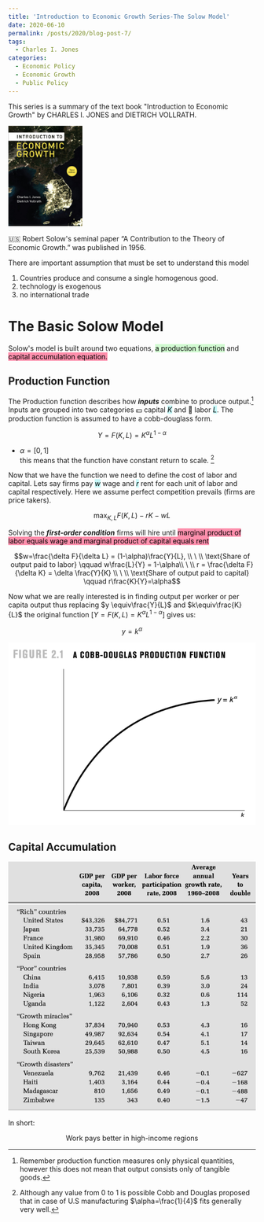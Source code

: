 ```yaml
---
title: 'Introduction to Economic Growth Series-The Solow Model'
date: 2020-06-10
permalink: /posts/2020/blog-post-7/
tags:
  - Charles I. Jones
categories:
  - Economic Policy
  - Economic Growth
  - Public Policy
---
```

<!-- Local 에서 보면서 editing 하려면 includes에서 불러와야함. 단, Github url 문제로 Deploy상에는 정상적으로 import가 안됨으로 
로컬용으로 include코드를 추가하고
Github용으로는 link tag를 추가함-->
<!-- <link href="{{ site.baseurl }}/lelias.github.io/assets/css/econ_series.css" rel="stylesheet"> -->

<style>
  @import url('https://fonts.googleapis.com/css2?family=Playfair+Display:wght@900&display=swap');
  {% include blog_css/econ_series.css %}
</style>

This series is a summary of the text book "Introduction to Economic Growth" by CHARLES I. JONES and DIETRICH VOLLRATH.

<p align = "left">
  <img src = "https://github.com/elias-lee/lelias.github.io/blob/master/_posts/resources/econ_growth/econ_growth_cover.png?raw=true" style="max-width: 30%;">
</p>


:us: Robert Solow's seminal paper “A Contribution to the Theory of Economic Growth.” was published in 1956. 

There are important assumption that must be set to understand this model 
1. Countries produce and consume a single homogenous good. 
2. technology is exogenous
3. no international trade

# The Basic Solow Model
Solow's model is built around two equations, <mark style="background: #BBFABBA6;">a production function</mark> and <mark style="background: #FF5582A6;">capital accumulation equation.</mark> 

## Production Function
The Production function describes how ***inputs*** combine to produce output.[^1] Inputs are grouped into two categories :dollar: capital <mark style="background: #ABF7F7A6;">$K$</mark> and :construction_worker: labor <mark style="background: #ABF7F7A6;">$L$</mark>. The production function is assumed to have a cobb-douglass form. 

$$ Y = F(K,L) = K^\alpha L^{1-\alpha}$$

- $\alpha = [0,1]$  
this means that the function have constant return to scale. [^2]

Now that we have the function we need to define the cost of labor and capital. Lets say firms pay <mark style="background: #ABF7F7A6;">$w$</mark> wage and <mark style="background: #ABF7F7A6;">$r$</mark> rent for each unit of labor and capital respectively. Here we assume perfect competition prevails (firms are price takers). 

$$\max_{K,L} F(K,L)-rK-wL$$

Solving the __*first-order condition*__ firms will hire until <mark style="background: #FF5582A6;">marginal product of labor equals wage and marginal product of capital equals rent</mark>

$$w=\frac{\delta F}{\delta L} = (1-\alpha)\frac{Y}{L}, \\ \ \\ \text{Share of output paid to labor} \qquad w\frac{L}{Y} = 1-\alpha\\ \ \\ r = \frac{\delta F}{\delta K} = \delta \frac{Y}{K} \\ \ \\ \text{Share of output paid to capital} \qquad r\frac{K}{Y}=\alpha$$ 


Now what we are really interested is in finding output per worker or per capita output thus replacing $y \equiv\frac{Y}{L}$ and $k\equiv\frac{K}{L}$ the original function [$Y = F(K,L) = K^\alpha L^{1-\alpha}$] gives us: 

$$y=k^\alpha $$


<p align = "center">
  <img src = "https://raw.githubusercontent.com/elias-lee/lelias.github.io/master/_posts/resources/econ_growth/cobb-douglas-pf.png" style="max-width: 100%;">
</p>


## Capital Accumulation
<!-- TODO: from page 24  -->


















[^1]: Remember production function measures only physical quantities, however this does not mean that output consists only of tangible goods. 

[^2]: Although any value from 0 to 1 is possible Cobb and Douglas proposed that in case of U.S manufacturing $\alpha=\frac{1}{4}$ fits generally very well. 















![](https://github.com/elias-lee/lelias.github.io/blob/master/_posts/resources/econ_growth/econ_stats_on_growth.png?raw=true)


In short: 
<p style="text-align: center;"> Work pays better in high-income regions </p>



